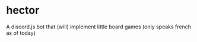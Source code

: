 # hector
A discord.js bot that (will) implement little board games (only speaks french as of today)
